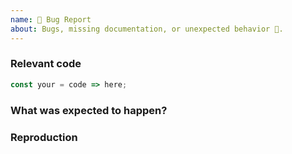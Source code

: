 ```yaml
---
name: 🐛 Bug Report
about: Bugs, missing documentation, or unexpected behavior 🤔.
---
```


<!--

* Fill out this template with all the relevant information, so we can
  understand what's going on and fix the issue. We appreciate bugs filed and PRs
  submitted!

-->

### Relevant code

```js
const your = code => here;
```

### What was expected to happen?

<!-- Describe why the current behavior is a problem -->

### Reproduction

<!-- A set of steps to follow in order to reproduce the issue you encountered -->